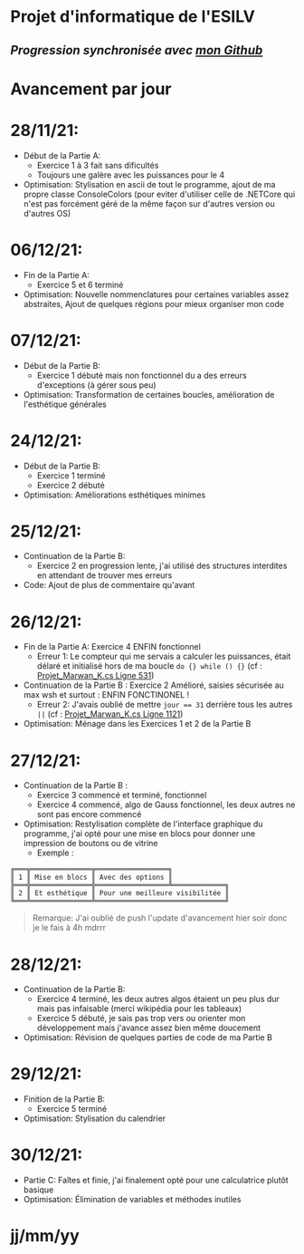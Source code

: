 # **Projet d'informatique de l'ESILV** 
## *Progression synchronisée avec [mon Github](https://github.com/marwank270/)*


# Avancement par jour
# 28/11/21:
  - Début de la Partie A:
    - Exercice 1 à 3 fait sans dificultés
    - Toujours une galère avec les puissances pour le 4
  - Optimisation: Stylisation en ascii de tout le programme, ajout de ma propre classe ConsoleColors (pour eviter d'utiliser celle de .NETCore qui n'est pas forcément géré de la même façon sur d'autres version ou d'autres OS)

# 06/12/21:
  - Fin de la Partie A:
    - Exercice 5 et 6 terminé
  - Optimisation: Nouvelle nommenclatures pour certaines variables assez abstraites, Ajout de quelques régions pour mieux organiser mon code

# 07/12/21:
  - Début de la Partie B:
    - Exercice 1 débuté mais non fonctionnel du a des erreurs d'exceptions (à gérer sous peu)
  - Optimisation: Transformation de certaines boucles, amélioration de l'esthétique générales

# 24/12/21:
  - Début de la Partie B: 
    - Exercice 1 terminé
    - Exercice 2 débuté
  - Optimisation: Améliorations esthétiques minimes

# 25/12/21:
  - Continuation de la Partie B: 
    - Exercice 2 en progression lente, j'ai utilisé des structures interdites en attendant de trouver mes erreurs
  - Code: Ajout de plus de commentaire qu'avant

# 26/12/21:
  - Fin de la Partie A: Exercice 4 ENFIN fonctionnel
    - Erreur 1: Le compteur qui me servais a calculer les puissances, était délaré et initialisé hors de ma boucle `do {} while () {}`
  	  (cf : [Projet_Marwan_K.cs Ligne 531](https://github.com/marwank270/projet_csharp/blob/0657f5b9d103cdca473e9c0b1dd5bdfb9507cef1/Projet_Marwan_K.cs#L531))
  - Continuation de la Partie B : Exercice 2 Amélioré, saisies sécurisée au max wsh et surtout : ENFIN FONCTINONEL !
  	- Erreur 2: J'avais oublié de mettre `jour == 31` derrière tous les autres `||`
  	  (cf : [Projet_Marwan_K.cs Ligne 1121](https://github.com/marwank270/projet_csharp/blob/0657f5b9d103cdca473e9c0b1dd5bdfb9507cef1/Projet_Marwan_K.cs#L1121))
  - Optimisation: Ménage dans les Exercices 1 et 2 de la Partie B

# 27/12/21:
  - Continuation de la Partie B : 
    - Exercice 3 commencé et terminé, fonctionnel
    - Exercice 4 commencé, algo de Gauss fonctionnel, les deux autres ne sont pas encore commencé
  - Optimisation: Restylisation complète de l'interface graphique du programme, j'ai opté pour une mise en blocs pour donner une impression de boutons ou de vitrine
    - Exemple :
  ```
  ╔═══╦═══════════════╦══════════════════╗
  ║ 1 ║ Mise en blocs ║ Avec des options ║
  ╠═══╬═══════════════╬══════════════════╩═════════════╗
  ║ 2 ║ Et esthétique ║ Pour une meilleure visibilitée ║
  ╚═══╩═══════════════╩════════════════════════════════╝
  ```
> Remarque: J'ai oublié de push l'update d'avancement hier soir donc je le fais à 4h mdrrr

# 28/12/21:
  - Continuation de la Partie B:
    - Exercice 4 terminé, les deux autres algos étaient un peu plus dur mais pas infaisable (merci wikipédia pour les tableaux)
    - Exercice 5 débuté, je sais pas trop vers ou orienter mon développement mais j'avance assez bien même doucement
  - Optimisation: Révision de quelques parties de code de ma Partie B

# 29/12/21:
  - Finition de la Partie B:
    - Exercice 5 terminé
  - Optimisation: Stylisation du calendrier

# 30/12/21:
  - Partie C: Faîtes et finie, j'ai finalement opté pour une calculatrice plutôt basique
  - Optimisation: Élimination de variables et méthodes inutiles
# jj/mm/yy
  
